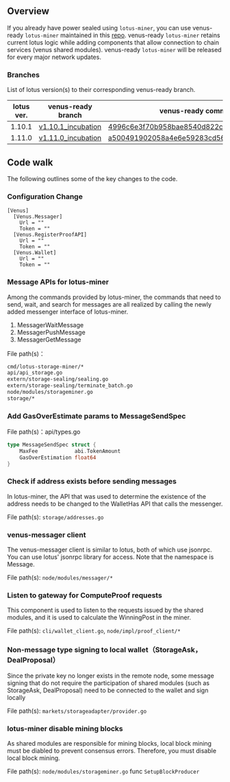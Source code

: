 ## Overview

If you already have power sealed using `lotus-miner`, you can use venus-ready `lotus-miner` maintained in this [repo](https://github.com/ipfs-force-community/lotus). venus-ready `lotus-miner` retains current lotus logic while adding components that allow connection to chain services (venus shared modules). venus-ready `lotus-miner` will be released for every major network updates. 

### Branches

List of lotus version(s) to their corresponding venus-ready branch.

| lotus ver. | venus-ready branch                                           | venus-ready commit                                           |
| ---------- | ------------------------------------------------------------ | ------------------------------------------------------------ |
| 1.10.1     | [v1.10.1_incubation](https://github.com/ipfs-force-community/lotus/commits/v1.10.1_incubation) | [4996c6e3f70b958bae8540d822c367c3aa3546ad](https://github.com/ipfs-force-community/lotus/commit/4996c6e3f70b958bae8540d822c367c3aa3546ad) |
| 1.11.0     | [v1.11.0_incubation](https://github.com/ipfs-force-community/lotus/commits/v1.11.0_incubation) | [a500491902058a4e6e59283cd56755d56701e4b1](https://github.com/ipfs-force-community/lotus/commit/a500491902058a4e6e59283cd56755d56701e4b1) |

## Code walk

The following outlines some of the key changes to the code.

### Configuration Change

```
[Venus]
  [Venus.Messager]
    Url = ""
    Token = ""
  [Venus.RegisterProofAPI]
    Url = ""
    Token = ""
  [Venus.Wallet]
    Url = ""
    Token = ""
```

### Message APIs for lotus-miner

Among the commands provided by lotus-miner, the commands that need to send, wait, and search for messages are all realized by calling the newly added messenger interface of lotus-miner.

1. MessagerWaitMessage
2. MessagerPushMessage
3. MessagerGetMessage

File path(s)：

```bash
cmd/lotus-storage-miner/*
api/api_storage.go
extern/storage-sealing/sealing.go
extern/storage-sealing/terminate_batch.go
node/modules/storageminer.go
storage/*
```

### Add GasOverEstimate params to MessageSendSpec

File path(s)：api/types.go

```go
type MessageSendSpec struct {
	MaxFee            abi.TokenAmount
	GasOverEstimation float64
}
```

### Check if address exists before sending messages

In lotus-miner, the API that was used to determine the existence of the address needs to be changed to the WalletHas API that calls the messenger.

File path(s): `storage/addresses.go`

### venus-messager client

The venus-messager client is similar to lotus, both of which use jsonrpc. You can use lotus' jsonrpc library for access. Note that the namespace is Message.

File path(s):  `node/modules/messager/*`

### Listen to gateway for ComputeProof requests

This component is used to listen to the requests issued by the shared modules, and it is used to calculate the WinningPost in the miner.

File path(s): `cli/wallet_client.go`, `node/impl/proof_client/*`

### Non-message type signing to local wallet（StorageAsk， DealProposal）

Since the private key no longer exists in the remote node, some message signing that do not require the participation of shared modules (such as StorageAsk, DealProposal) need to be connected to the wallet and sign locally

File path(s): `markets/storageadapter/provider.go`

### lotus-miner disable mining blocks

As shared modules are responsible for mining blocks, local block mining must be diabled to prevent  consensus errors. Therefore, you must disable local block mining.

File path(s): `node/modules/storageminer.go` func `SetupBlockProducer`